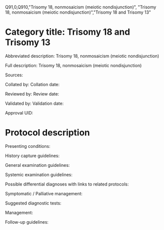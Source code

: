 Q91,0,Q910,"Trisomy 18, nonmosaicism (meiotic nondisjunction)", "Trisomy 18, nonmosaicism (meiotic nondisjunction)","Trisomy 18 and Trisomy 13"
# Category title: Trisomy 18 and Trisomy 13

Abbreviated description: Trisomy 18, nonmosaicism (meiotic nondisjunction)

Full description: Trisomy 18, nonmosaicism (meiotic nondisjunction)

Sources:

Collated by:
Collation date:

Reviewed by:
Review date:

Validated by:
Validation date:

Approval UID:

# Protocol description

Presenting conditions:

History capture guidelines:

General examination guidelines:

Systemic examination guidelines:

Possible differential diagnoses with links to related protocols:

Symptomatic / Palliative management:

Suggested diagnostic tests:

Management:

Follow-up guidelines:

